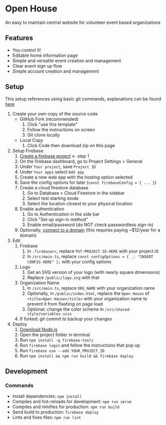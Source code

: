 # Open House

An easy to maintain central website for volunteer event based organizations

## Features

- You control it!
- Editable home information page
- Simple and versatile event creation and management
- Clear event sign up flow
- Simple account creation and management

## Setup

This setup references using basic git commands, explanations can be found [here](https://rogerdudler.github.io/git-guide/)

1. Create your own copy of the source code
   - GitHub Fork (recommended)
      1. Click "use this template"
      2. Follow the instructions on screen
      3. Git clone locally
   - Local Copy
      1. Click Code then download zip on this page
2. Setup Firebase
   1. [Create a firebase project](https://firebase.google.com/docs/web/setup#create-firebase-project) <- step 1
   2. On the firebase dashboard, go to Project Settings > General
   3. Under `Your project`, save `Project ID`
   4. Under `Your apps` select `Add app`
   5. Create a new web app with the hosting option selected
   6. Save the config options for later (`const firebaseConfig = { ... }`)
   7. Create a cloud firestore database
      1. Go to Database > Cloud Firestore in the sidebar
      2. Select test starting mode
      3. Select the location closest to your physical location
   8. Enable authentication
      1. Go to Authentication in the side bar
      2. Click "Set up sign-in method"
      3. Enable email/password (do NOT check passwordless sign-in)
   9. Optionally, [connect to a domain](https://firebase.google.com/docs/hosting/custom-domain) (this requires paying ~$12/year for a domain)
3. Edit
   1. Firebase
      1. In `.firebaserc`, replace `PUT-PROJECT-ID-HERE` with your project id
      2. In `/src/main.ts`, replace `const configOptions = { _: "INSERT CONFIG HERE" };` with your config options
   2. Logo
      1. Get an SVG version of your logo (with nearly square dimensions)
      2. Replace `/public/logo.svg` with that
   3. Organization Name
      1. In `/src/main.ts`, replace `ORG_NAME` with your organization name
      2. Optionally, in `/public/index.html`, replace the `Open House` of `<title>Open House</title>` with your organization name to prevent it from flashing on page load
      3. Optional: change the color scheme in `/src/shared-style/variables.scss`
   4. If forked: git commit to backup your changes
4. Deploy
   1. [Download Node.js](https://nodejs.org/en/download/)
   2. Open the project folder in terminal
   3. Run `npm install -g firebase-tools`
   4. Run `firebase login` and follow the instructions that pop up
   5. Run `firebase use --add YOUR_PROJECT_ID`
   6. Run `npm install && npm run build && firebase deploy`

## Development

### Commands

- Install dependencies: `npm install`
- Compiles and hot-reloads for development: `npm run serve`
- Compiles and minifies for production: `npm run build`
- Send build to production: `firebase deploy`
- Lints and fixes files: `npm run lint`
